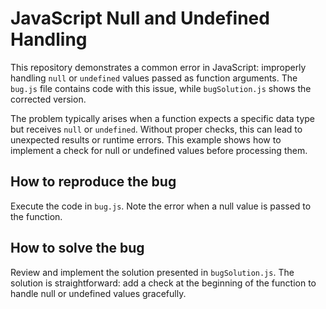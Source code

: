 # JavaScript Null and Undefined Handling

This repository demonstrates a common error in JavaScript:  improperly handling `null` or `undefined` values passed as function arguments.  The `bug.js` file contains code with this issue, while `bugSolution.js` shows the corrected version.

The problem typically arises when a function expects a specific data type but receives `null` or `undefined`. Without proper checks, this can lead to unexpected results or runtime errors.  This example shows how to implement a check for null or undefined values before processing them.

## How to reproduce the bug

Execute the code in `bug.js`. Note the error when a null value is passed to the function.

## How to solve the bug

Review and implement the solution presented in `bugSolution.js`. The solution is straightforward: add a check at the beginning of the function to handle null or undefined values gracefully.